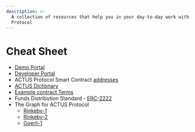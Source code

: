 ```yaml
---
description: >-
  A collection of resources that help you in your day-to-day work with ACTUS
  Protocol
---
```


# Cheat Sheet

* [Demo Portal](https://portal.actus-protocol.io/)
* [Developer Portal](https://developer.actus-protocol.io/)
* ACTUS Protocol Smart Contract [addresses](https://github.com/atpar/ap-monorepo/blob/master/packages/ap-contracts/deployments.json)
* [ACTUS Dictionary](https://github.com/actusfrf/actus-dictionary)
* [Example contract Terms](guides/example-contract-terms.md)
* Funds Distribution Standard - [ERC-2222](https://github.com/ethereum/EIPs/issues/2222)
* The Graph for ACTUS Protocol
  * [Rinkeby-1](https://thegraph.com/explorer/subgraph/atpar/actus-protocol-rinkeby)
  * [Rinkeby-2](https://thegraph.com/explorer/subgraph/atpar/actus-protocol-rinkeby-2)
  * [Goerli-1](https://thegraph.com/explorer/subgraph/atpar/actus-protocol-goerli)



